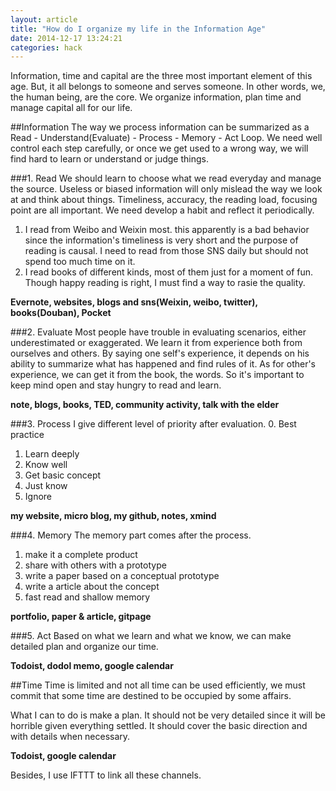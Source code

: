 ```yaml
---
layout: article
title: "How do I organize my life in the Information Age"
date: 2014-12-17 13:24:21
categories: hack
---
```



Information, time and capital are the three most important element of this age. But, it all belongs to someone and serves someone. In other words, we, the human being, are the core. We organize information, plan time and manage capital all for our life.

##Information
The way we process information can be summarized as a Read - Understand(Evaluate) - Process - Memory - Act Loop. We need well control each step carefully, or  once we get used to a wrong way, we will find hard to learn or understand or judge things.

###1. Read
We should learn to choose what we read everyday and manage the source. Useless or biased information will only mislead the way we look at and think about things. Timeliness, accuracy, the reading load, focusing point are all important. We need develop a habit and reflect it periodically.

1. I read from Weibo and Weixin most. this apparently is a bad behavior since the information's timeliness is very short and the purpose of reading is causal. I need to read from those SNS daily but should not spend too much time on it.
2. I read books of different kinds, most of them just for a moment of fun. Though happy reading is right, I must find a way to rasie the quality.

**Evernote, websites, blogs and sns(Weixin, weibo, twitter), books(Douban), Pocket**

###2. Evaluate
Most people have trouble in evaluating scenarios, either underestimated or exaggerated. We learn it from experience both from ourselves and others. By saying one self's experience, it depends on his ability to summarize what has happened and find rules of it. As for other's experience, we can get it from the book, the words. So it's important to keep mind open and stay hungry to read and learn.

**note, blogs, books, TED, community activity, talk with the elder**

###3. Process
I give different level of priority after evaluation.
0. Best practice
1. Learn deeply
2. Know well
2. Get basic concept
3. Just know
4. Ignore

**my website, micro blog, my github, notes, xmind**

###4. Memory
The memory part comes after the process.
1. make it a complete product
2. share with others with a prototype
3. write a paper based on a conceptual prototype
4. write a article about the concept
5. fast read and shallow memory

**portfolio, paper & article, gitpage**

###5. Act
Based on what we learn and what we know, we can make detailed plan and organize our time.

**Todoist, dodol memo, google calendar**

##Time
Time is limited and not all time can be used efficiently, we must commit that some time are destined to be occupied by some affairs.

What I can to do is make a plan. It should not be very detailed since it will be horrible given everything settled. It should cover the basic direction and with details when necessary.

**Todoist, google calendar**

Besides, I use IFTTT to link all these channels.
